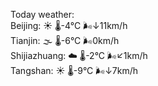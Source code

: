 Today weather:  
Beijing: ☀️   🌡️-4°C 🌬️↓11km/h  
Tianjin: 🌫  🌡️-6°C 🌬️0km/h  
Shijiazhuang: ☁️   🌡️-2°C 🌬️↙1km/h  
Tangshan: ☀️   🌡️-9°C 🌬️↓7km/h  
